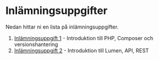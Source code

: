 # Inlämningsuppgifter
Nedan hittar ni en lista på inlämningsuppgifter.

1. [Inlämningsuppgift 1](1/assignment.md) - Introduktion till PHP, Composer och versionshantering
2. [Inlämningsuppgift 2](2/assignment.md) - Introduktion till Lumen, API, REST
